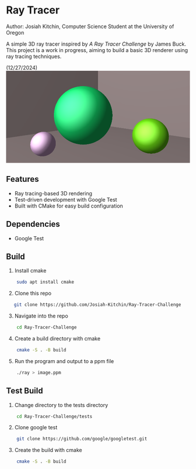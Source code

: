 # Ray Tracer
Author: Josiah Kitchin, Computer Science Student at the University of Oregon

A simple 3D ray tracer inspired by *A Ray Tracer Challenge* by James Buck. This project is a work in progress, aiming to build a basic 3D renderer using ray tracing techniques.



(12/27/2024)
![My Image](images/spheres_with_bg.png)




## Features
- Ray tracing-based 3D rendering
- Test-driven development with Google Test
- Built with CMake for easy build configuration

## Dependencies 

- Google Test 



## Build 
1. Install cmake
```bash
    sudo apt install cmake
```

2. Clone this repo
 ```bash
    git clone https://github.com/Josiah-Kitchin/Ray-Tracer-Challenge
```

3. Navigate into the repo 
```bash
    cd Ray-Tracer-Challenge
``` 

4. Create a build directory with cmake
```bash
    cmake -S . -B build
```

5. Run the program and output to a ppm file
```bash
    ./ray > image.ppm
```

## Test Build
1. Change directory to the tests directory
```bash
    cd Ray-Tracer-Challenge/tests
```

2. Clone google test 
```bash
    git clone https://github.com/google/googletest.git
```

3. Create the build with cmake 
```bash
    cmake -S . -B build
```




